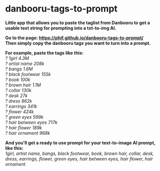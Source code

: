 # danbooru-tags-to-prompt
<b>Little app that allows you to paste the taglist from Danbooru to get a usable text string for prompting into a txt-to-img AI.

Go to the page: https://phif.github.io/danbooru-tags-to-prompt/ <br/>
Then simply copy the danbooru tags you want to turn into a prompt.

For example, paste the tags like this: </b> <br/>
<i>
? 1girl 4.3M<br/>
? artist name 208k <br/>
? bangs 1.6M <br/>
? black footwear 155k <br/>
? book 100k <br/>
? brown hair 1.1M <br/>
? collar 130k <br/>
? desk 27k <br/>
? dress 862k <br/>
? earrings 341k <br/>
? flower 424k <br/>
? green eyes 599k <br/>
? hair between eyes 717k <br/>
? hair flower 189k <br/>
? hair ornament 968k <br/>
</i>

<b>And you'll get a ready to use prompt for your text-to-image AI prompt, like this: </b><br/>
<i>1girl, artist name, bangs, black footwear, book, brown hair, collar, desk, dress, earrings, 
flower, green eyes, hair between eyes, hair flower, hair ornament</i>

